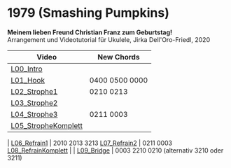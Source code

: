 # 1979 (Smashing Pumpkins)
**Meinem lieben Freund Christian Franz zum Geburtstag!**  
Arrangement und Videotutorial für Ukulele, Jirka Dell'Oro-Friedl, 2020  


|Video|New Chords|
-|-
[L00_Intro](L00_Intro.mp4) | 
[L01_Hook](L01_Hook.mp4) | 0400 0500 0000
[L02_Strophe1](L02_Strophe1.mp4) | 0210 0213
[L03_Strophe2](L03_Strophe2.mp4) | 
[L04_Strophe3](L04_Strophe3.mp4) | 0211 0003
[L05_StropheKomplett](L04_StropheKomplett.mp4) |  
|
[L06_Refrain1](L06_Refrain1.mp4) | 2010 2013 3213
[L07_Refrain2](L07_Refrain2.mp4) | 0211 0003
[L08_RefrainKomplett](L08_RefrainKomplett.mp4) | 
|
[L09_Bridge](L09_Bridge.mp4) | 0003 2210 0210 (alternativ 3210 oder 3211)

